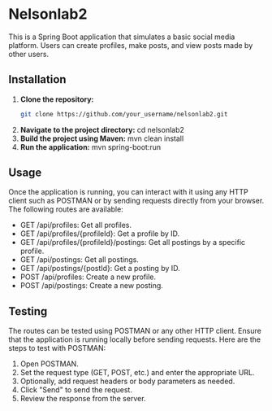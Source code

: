 # Nelsonlab2

This is a Spring Boot application that simulates a basic social media platform. Users can create profiles, make posts, and view posts made by other users.

## Installation

1. **Clone the repository:**
   ```bash
   git clone https://github.com/your_username/nelsonlab2.git
2. **Navigate to the project directory:**
   cd nelsonlab2
3. **Build the project using Maven:**
   mvn clean install
4. **Run the application:**
   mvn spring-boot:run
   
## Usage
Once the application is running, you can interact with it using any HTTP client such as POSTMAN or by sending requests directly from your browser. The following routes are available:

- GET /api/profiles: Get all profiles.
- GET /api/profiles/{profileId}: Get a profile by ID.
- GET /api/profiles/{profileId}/postings: Get all postings by a specific profile.
- GET /api/postings: Get all postings.
- GET /api/postings/{postId}: Get a posting by ID.
- POST /api/profiles: Create a new profile.
- POST /api/postings: Create a new posting.

## Testing
The routes can be tested using POSTMAN or any other HTTP client. Ensure that the application is running locally before sending requests. Here are the steps to test with POSTMAN:

1. Open POSTMAN.
2. Set the request type (GET, POST, etc.) and enter the appropriate URL.
3. Optionally, add request headers or body parameters as needed.
4. Click "Send" to send the request.
5. Review the response from the server.
